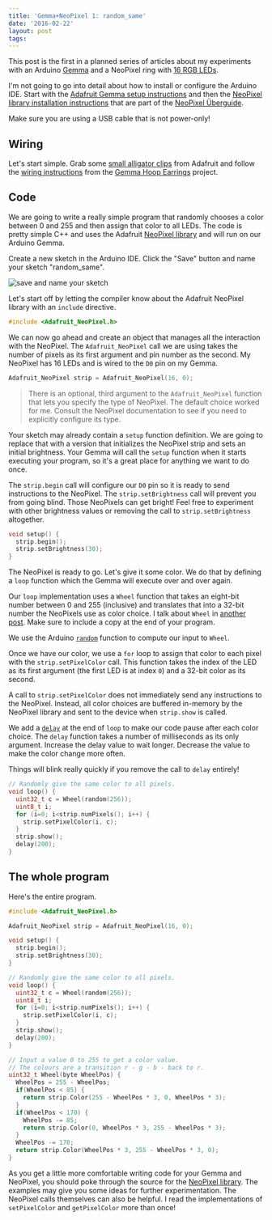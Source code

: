 ```yaml
---
title: 'Gemma+NeoPixel 1: random_same'
date: '2016-02-22'
layout: post
tags: 
---
```


This post is the first in a planned series of articles about my experiments
with an Arduino [Gemma](https://www.adafruit.com/products/1222) and a NeoPixel
ring with [16 RGB LEDs](https://www.adafruit.com/products/1463).

I'm not going to go into detail about how to install or configure the Arduino
IDE. Start with the
[Adafruit Gemma setup instructions](https://learn.adafruit.com/introducing-gemma/setting-up-with-arduino-ide)
and then the
[NeoPixel library installation instructions](https://learn.adafruit.com/adafruit-neopixel-uberguide/arduino-library)
that are part of the [NeoPixel Überguide](https://learn.adafruit.com/adafruit-neopixel-uberguide/).

Make sure you are using a USB cable that is not power-only!

## Wiring

Let's start simple. Grab some
[small alligator clips](https://www.adafruit.com/products/1008) from Adafruit
and follow the
[wiring instructions](https://learn.adafruit.com/gemma-hoop-earrings/circuit-diagram)
from the [Gemma Hoop Earrings](https://learn.adafruit.com/gemma-hoop-earrings) project.

## Code

We are going to write a really simple program that randomly chooses a color
between 0 and 255 and then assign that color to all LEDs. The code is pretty
simple C++ and uses the Adafruit
[NeoPixel library](https://github.com/adafruit/Adafruit_NeoPixel) and will run
on our Arduino Gemma.

Create a new sketch in the Arduino IDE. Click the "Save" button and name your
sketch "random_same".

![save and name your sketch]({{site.url}}/assets/name-sketch.png)

Let's start off by letting the compiler know about the Adafruit NeoPixel
library with an `include` directive.

```cpp
#include <Adafruit_NeoPixel.h>
```

We can now go ahead and create an object that manages all the interaction with
the NeoPixel. The `Adafruit_NeoPixel` call we are using takes the number of
pixels as its first argument and pin number as the second. My NeoPixel has 16
LEDs and is wired to the `D0` pin on my Gemma.

```cpp
Adafruit_NeoPixel strip = Adafruit_NeoPixel(16, 0);
```

> There is an optional, third argument to the `Adafruit_NeoPixel` function
> that lets you specify the type of NeoPixel. The default choice worked for
> me. Consult the NeoPixel documentation to see if you need to explicitly
> configure its type.

Your sketch may already contain a `setup` function definition. We are going to
replace that with a version that initializes the NeoPixel strip and sets an
initial brightness. Your Gemma will call the `setup` function when it starts
executing your program, so it's a great place for anything we want to do once.

The `strip.begin` call will configure our `D0` pin so it is ready to send
instructions to the NeoPixel. The `strip.setBrightness` call will prevent you
from going blind. Those NeoPixels can get bright! Feel free to experiment with
other brightness values or removing the call to `strip.setBrightness`
altogether.

```cpp
void setup() {
  strip.begin();
  strip.setBrightness(30);
}
```

The NeoPixel is ready to go. Let's give it some color. We do that by defining
a `loop` function which the Gemma will execute over and over again.

Our `loop` implementation uses a `Wheel` function that takes an eight-bit
number between 0 and 255 (inclusive) and translates that into a 32-bit number
the NeoPixels use as color choice. I talk about `Wheel` in
[another post]({{site.url}}/2016/02/22/gemma-neopixel-0-wheel.html). Make sure
to include a copy at the end of your program.

We use the Arduino [`random`](https://www.arduino.cc/en/Reference/Random)
function to compute our input to `Wheel`.

Once we have our color, we use a `for` loop to assign that color to each pixel
with the `strip.setPixelColor` call. This function takes the index of the LED
as its first argument (the first LED is at index `0`) and a 32-bit color as
its second.

A call to `strip.setPixelColor` does not immediately send any instructions to
the NeoPixel. Instead, all color choices are buffered in-memory by the
NeoPixel library and sent to the device when `strip.show` is called.

We add a [`delay`](https://www.arduino.cc/en/Reference/Delay) at the end of
`loop` to make our code pause after each color choice. The `delay` function
takes a number of milliseconds as its only argument. Increase the delay value
to wait longer. Decrease the value to make the color change more often.

Things will blink really quickly if you remove the call to `delay` entirely!

```cpp
// Randomly give the same color to all pixels.
void loop() {
  uint32_t c = Wheel(random(256));
  uint8_t i;
  for (i=0; i<strip.numPixels(); i++) {
    strip.setPixelColor(i, c);
  }
  strip.show();
  delay(200);
}
```

## The whole program

Here's the entire program.

```cpp
#include <Adafruit_NeoPixel.h>

Adafruit_NeoPixel strip = Adafruit_NeoPixel(16, 0);

void setup() {
  strip.begin();
  strip.setBrightness(30);
}

// Randomly give the same color to all pixels.
void loop() {
  uint32_t c = Wheel(random(256));
  uint8_t i;
  for (i=0; i<strip.numPixels(); i++) {
    strip.setPixelColor(i, c);
  }
  strip.show();
  delay(200);
}

// Input a value 0 to 255 to get a color value.
// The colours are a transition r - g - b - back to r.
uint32_t Wheel(byte WheelPos) {
  WheelPos = 255 - WheelPos;
  if(WheelPos < 85) {
    return strip.Color(255 - WheelPos * 3, 0, WheelPos * 3);
  }
  if(WheelPos < 170) {
    WheelPos -= 85;
    return strip.Color(0, WheelPos * 3, 255 - WheelPos * 3);
  }
  WheelPos -= 170;
  return strip.Color(WheelPos * 3, 255 - WheelPos * 3, 0);
}
```

As you get a little more comfortable writing code for your Gemma and NeoPixel,
you should poke through the source for the
[NeoPixel library](https://github.com/adafruit/Adafruit_NeoPixel). The
examples may give you some ideas for further experimentation. The NeoPixel
calls themselves can also be helpful. I read the implementations of
`setPixelColor` and `getPixelColor` more than once!


